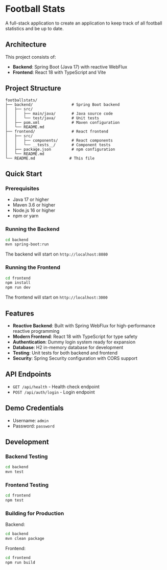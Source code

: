 # Football Stats

A full-stack application to create an application to keep track of all football statistics and be up to date.

## Architecture

This project consists of:
- **Backend**: Spring Boot (Java 17) with reactive WebFlux
- **Frontend**: React 18 with TypeScript and Vite

## Project Structure

```
footballstats/
├── backend/                 # Spring Boot backend
│   ├── src/
│   │   ├── main/java/       # Java source code
│   │   └── test/java/       # Unit tests
│   ├── pom.xml              # Maven configuration
│   └── README.md
├── frontend/                # React frontend
│   ├── src/
│   │   ├── components/      # React components
│   │   └── __tests__/       # Component tests
│   ├── package.json         # npm configuration
│   └── README.md
└── README.md               # This file
```

## Quick Start

### Prerequisites

- Java 17 or higher
- Maven 3.6 or higher
- Node.js 16 or higher
- npm or yarn

### Running the Backend

```bash
cd backend
mvn spring-boot:run
```

The backend will start on `http://localhost:8080`

### Running the Frontend

```bash
cd frontend
npm install
npm run dev
```

The frontend will start on `http://localhost:3000`

## Features

- **Reactive Backend**: Built with Spring WebFlux for high-performance reactive programming
- **Modern Frontend**: React 18 with TypeScript for type safety
- **Authentication**: Dummy login system ready for expansion
- **Database**: H2 in-memory database for development
- **Testing**: Unit tests for both backend and frontend
- **Security**: Spring Security configuration with CORS support

## API Endpoints

- `GET /api/health` - Health check endpoint
- `POST /api/auth/login` - Login endpoint

## Demo Credentials

- Username: `admin`
- Password: `password`

## Development

### Backend Testing

```bash
cd backend
mvn test
```

### Frontend Testing

```bash
cd frontend
npm test
```

### Building for Production

Backend:
```bash
cd backend
mvn clean package
```

Frontend:
```bash
cd frontend
npm run build
```
